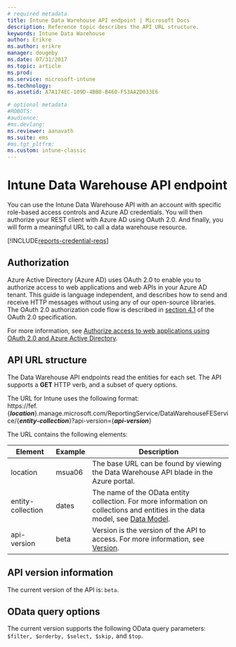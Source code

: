 ```yaml
---
# required metadata
title: Intune Data Warehouse API endpoint | Microsoft Docs 
description: Reference topic describes the API URL structure.
keywords: Intune Data Warehouse
author: Erikre
ms.author: erikre
manager: dougeby
ms.date: 07/31/2017
ms.topic: article
ms.prod:
ms.service: microsoft-intune
ms.technology:
ms.assetid: A7A174EC-109D-4BB8-B460-F53AA2D033E6

# optional metadata
#ROBOTS:
#audience:
#ms.devlang:
ms.reviewer: aanavath
ms.suite: ems
#ms.tgt_pltfrm:
ms.custom: intune-classic
---
```

# Intune Data Warehouse API endpoint

You can use the Intune Data Warehouse API with an account with specific role-based access controls and Azure AD credentials. You will then authorize your REST client with Azure AD using OAuth 2.0. And finally, you will form a meaningful URL to call a data warehouse resource.

[!INCLUDE[reports-credential-reqs](./includes/reports-credential-reqs.md)]

## Authorization

Azure Active Directory (Azure AD) uses OAuth 2.0 to enable you to authorize access to web applications and web APIs in your Azure AD tenant. This guide is language independent, and describes how to send and receive HTTP messages without using any of our open-source libraries. The OAuth 2.0 authorization code flow is described in [section 4.1](https://tools.ietf.org/html/rfc6749#section-4.1) of the OAuth 2.0 specification.

For more information, see [Authorize access to web applications using OAuth 2.0 and Azure Active Directory](https://docs.microsoft.com/azure/active-directory/develop/active-directory-protocols-oauth-code).

## API URL structure

The Data Warehouse API endpoints read the entities for each set. The API supports a **GET** HTTP verb, and a subset of query options.

The URL for Intune uses the following format:  
https://fef.{***location***}.manage.microsoft.com/ReportingService/DataWarehouseFEService/{***entity-collection***}?api-version={***api-version***}

The URL contains the following elements:

| Element | Example | Description |
|-------------------|------------|--------------------------------------------------------------------------------------------------------------------|
| location | msua06 | The base URL can be found by viewing the Data Warehouse API blade in the Azure portal. |
| entity-collection | dates | The name of the OData entity collection. For more information on collections and entities in the data model, see [Data Model](reports-ref-data-model.md). |
| api-version | beta | Version is the version of the API to access. For more information, see [Version](#API-version-information). |


## API version information

The current version of the API is: `beta`. 

## OData query options

The current version supports the following OData query parameters: `$filter, $orderby, $select, $skip,` and `$top`.